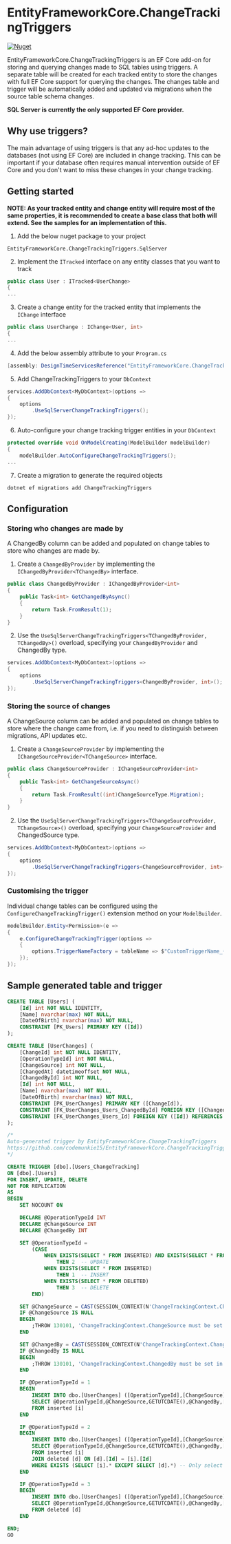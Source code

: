 # EntityFrameworkCore.ChangeTrackingTriggers

[![Nuget](https://img.shields.io/nuget/v/EntityFrameworkCore.ChangeTrackingTriggers.SqlServer)](https://www.nuget.org/packages/EntityFrameworkCore.ChangeTrackingTriggers.SqlServer)

EntityFrameworkCore.ChangeTrackingTriggers is an EF Core add-on for storing and querying changes made to SQL tables using triggers. A separate table will be created for each tracked entity to store the changes with full EF Core support for querying the changes. The changes table and trigger will be automatically added and updated via migrations when the source table schema changes.

**SQL Server is currently the only supported EF Core provider.**

## Why use triggers?

The main advantage of using triggers is that any ad-hoc updates to the databases (not using EF Core) are included in change tracking. This can be important if your database often requires manual intervention outside of EF Core and you don't want to miss these changes in your change tracking.

## Getting started

**NOTE: As your tracked entity and change entity will require most of the same properties, it is recommended to create a base class that both will extend. See the samples for an implementation of this.**
1. Add the below nuget package to your project
```
EntityFrameworkCore.ChangeTrackingTriggers.SqlServer
```

2. Implement the `ITracked` interface on any entity classes that you want to track
```C#
public class User : ITracked<UserChange>
{
...
```

3. Create a change entity for the tracked entity that implements the `IChange` interface
```C#
public class UserChange : IChange<User, int>
{
...
```

4. Add the below assembly attribute to your `Program.cs`
```C#
[assembly: DesignTimeServicesReference("EntityFrameworkCore.ChangeTrackingTriggers.ChangeTrackingDesignTimeServices, EntityFrameworkCore.ChangeTrackingTriggers")]
```

5. Add ChangeTrackingTriggers to your `DbContext`
```C#
services.AddDbContext<MyDbContext>(options =>
{
    options
        .UseSqlServerChangeTrackingTriggers();
});
```

6. Auto-configure your change tracking trigger entities in your `DbContext`
```C#
protected override void OnModelCreating(ModelBuilder modelBuilder)
{
    modelBuilder.AutoConfigureChangeTrackingTriggers();
...
```

7. Create a migration to generate the required objects
```
dotnet ef migrations add ChangeTrackingTriggers
```

## Configuration

### Storing who changes are made by

A ChangedBy column can be added and populated on change tables to store who changes are made by.

1. Create a `ChangedByProvider` by implementing the `IChangedByProvider<TChangedBy>` interface.
```C#
public class ChangedByProvider : IChangedByProvider<int>
{
	public Task<int> GetChangedByAsync()
	{
		return Task.FromResult(1);
	}
}
```

2. Use the `UseSqlServerChangeTrackingTriggers<TChangedByProvider, TChangedBy>()` overload, specifying your `ChangedByProvider` and ChangedBy type.
```C#
services.AddDbContext<MyDbContext>(options =>
{
    options
        .UseSqlServerChangeTrackingTriggers<ChangedByProvider, int>();
});
```

### Storing the source of changes

A ChangeSource column can be added and populated on change tables to store where the change came from, i.e. if you need to distinguish between migrations, API updates etc.

1. Create a `ChangeSourceProvider` by implementing the `IChangeSourceProvider<TChangeSource>` interface.
```C#
public class ChangeSourceProvider : IChangeSourceProvider<int>
{
	public Task<int> GetChangeSourceAsync()
	{
		return Task.FromResult((int)ChangeSourceType.Migration);
	}
}
```

2. Use the `UseSqlServerChangeTrackingTriggers<TChangeSourceProvider, TChangeSource>()` overload, specifying your `ChangeSourceProvider` and ChangedSource type.
```C#
services.AddDbContext<MyDbContext>(options =>
{
    options
        .UseSqlServerChangeTrackingTriggers<ChangeSourceProvider, int>();
});
```

### Customising the trigger

Individual change tables can be configured using the `ConfigureChangeTrackingTrigger()` extension method on your `ModelBuilder`.

```C#
modelBuilder.Entity<Permission>(e =>
{
    e.ConfigureChangeTrackingTrigger(options =>
    {
        options.TriggerNameFactory = tableName => $"CustomTriggerName_{tableName}";
    });
});
```

## Sample generated table and trigger
```SQL
CREATE TABLE [Users] (
    [Id] int NOT NULL IDENTITY,
    [Name] nvarchar(max) NOT NULL,
    [DateOfBirth] nvarchar(max) NOT NULL,
    CONSTRAINT [PK_Users] PRIMARY KEY ([Id])
);
```
```SQL
CREATE TABLE [UserChanges] (
    [ChangeId] int NOT NULL IDENTITY,
    [OperationTypeId] int NOT NULL,
    [ChangeSource] int NOT NULL,
    [ChangedAt] datetimeoffset NOT NULL,
    [ChangedById] int NOT NULL,
    [Id] int NOT NULL,
    [Name] nvarchar(max) NOT NULL,
    [DateOfBirth] nvarchar(max) NOT NULL,
    CONSTRAINT [PK_UserChanges] PRIMARY KEY ([ChangeId]),
    CONSTRAINT [FK_UserChanges_Users_ChangedById] FOREIGN KEY ([ChangedById]) REFERENCES [Users] ([Id]),
    CONSTRAINT [FK_UserChanges_Users_Id] FOREIGN KEY ([Id]) REFERENCES [Users] ([Id])
);
```
```SQL
/*
Auto-generated trigger by EntityFrameworkCore.ChangeTrackingTriggers
https://github.com/codemunkie15/EntityFrameworkCore.ChangeTrackingTriggers
*/

CREATE TRIGGER [dbo].[Users_ChangeTracking]
ON [dbo].[Users]
FOR INSERT, UPDATE, DELETE
NOT FOR REPLICATION
AS
BEGIN
	SET NOCOUNT ON

	DECLARE @OperationTypeId INT
	DECLARE @ChangeSource INT
	DECLARE @ChangedBy INT

	SET @OperationTypeId =
		(CASE
			WHEN EXISTS(SELECT * FROM INSERTED) AND EXISTS(SELECT * FROM DELETED)
				THEN 2  -- UPDATE
			WHEN EXISTS(SELECT * FROM INSERTED)
				THEN 1  -- INSERT
			WHEN EXISTS(SELECT * FROM DELETED)
				THEN 3  -- DELETE
		END)

	SET @ChangeSource = CAST(SESSION_CONTEXT(N'ChangeTrackingContext.ChangeSource') AS INT)
	IF @ChangeSource IS NULL
	BEGIN
		;THROW 130101, 'ChangeTrackingContext.ChangeSource must be set in session context for change tracking. Transaction was not commited.', 1
	END

	SET @ChangedBy = CAST(SESSION_CONTEXT(N'ChangeTrackingContext.ChangedBy') AS INT)
	IF @ChangedBy IS NULL
	BEGIN
		;THROW 130101, 'ChangeTrackingContext.ChangedBy must be set in session context for change tracking. Transaction was not commited.', 1
	END

	IF @OperationTypeId = 1
	BEGIN
		INSERT INTO dbo.[UserChanges] ([OperationTypeId],[ChangeSource],[ChangedAt],[ChangedById],[DateOfBirth],[Id],[Name])
		SELECT @OperationTypeId,@ChangeSource,GETUTCDATE(),@ChangedBy,[i].[DateOfBirth],[i].[Id],[i].[Name]
		FROM inserted [i]
	END

	IF @OperationTypeId = 2
	BEGIN
		INSERT INTO dbo.[UserChanges] ([OperationTypeId],[ChangeSource],[ChangedAt],[ChangedById],[DateOfBirth],[Id],[Name])
		SELECT @OperationTypeId,@ChangeSource,GETUTCDATE(),@ChangedBy,[i].[DateOfBirth],[i].[Id],[i].[Name]
		FROM inserted [i]
		JOIN deleted [d] ON [d].[Id] = [i].[Id]
		WHERE EXISTS (SELECT [i].* EXCEPT SELECT [d].*) -- Only select rows that have changed values
	END

	IF @OperationTypeId = 3
	BEGIN
		INSERT INTO dbo.[UserChanges] ([OperationTypeId],[ChangeSource],[ChangedAt],[ChangedById],[DateOfBirth],[Id],[Name])
		SELECT @OperationTypeId,@ChangeSource,GETUTCDATE(),@ChangedBy,[d].[DateOfBirth],[d].[Id],[d].[Name]
		FROM deleted [d]
	END

END;
GO
```
